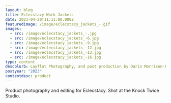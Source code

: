 ```yaml
---
layout: blog
title: Eclecstacy Work Jackets
date: 2023-04-20T11:11:00.000Z
featuredimage: /image/eclecstacy_jackets_-.gif
images:
  - src: /image/eclecstacy_jackets_-.jpg
  - src: /image/eclecstacy_jackets_-6.jpg
  - src: /image/eclecstacy_jackets_-9.jpg
  - src: /image/eclecstacy_jackets_-12.jpg
  - src: /image/eclecstacy_jackets_-13.jpg
  - src: /image/eclecstacy_jackets_-16.jpg
type: content
descblurb: Layflat Photography, and post production by Darin Morrison-Beer
postyear: "2023"
contentdesc: product
---
```

Product photography and editing for Eclecstacy. Shot at the Knock Twice Studio.
